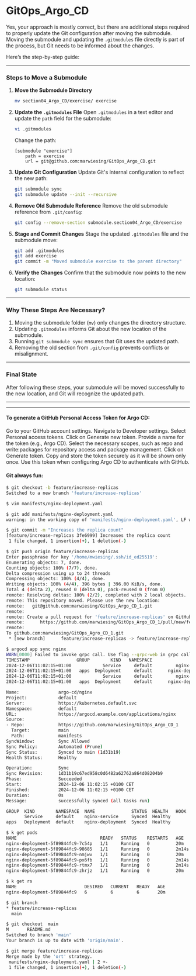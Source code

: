 # GitOps_Argo_CD

Yes, your approach is mostly correct, but there are additional steps required to properly update the Git configuration after moving the submodule. Moving the submodule and updating the `.gitmodules` file directly is part of the process, but Git needs to be informed about the changes.

Here’s the step-by-step guide:

---

### **Steps to Move a Submodule**

1. **Move the Submodule Directory**
   ```bash
   mv section04_Argo_CD/exercise/ exercise
   ```

2. **Update the `.gitmodules` File**
   Open `.gitmodules` in a text editor and update the `path` field for the submodule:
   ```bash
   vi .gitmodules
   ```
   Change the path:
   ```text
   [submodule "exercise"]
       path = exercise
       url = git@github.com:marwiesing/GitOps_Argo_CD.git
   ```

3. **Update Git Configuration**
   Update Git's internal configuration to reflect the new path:
   ```bash
   git submodule sync
   git submodule update --init --recursive
   ```

4. **Remove Old Submodule Reference**
   Remove the old submodule reference from `.git/config`:
   ```bash
   git config --remove-section submodule.section04_Argo_CD/exercise
   ```

5. **Stage and Commit Changes**
   Stage the updated `.gitmodules` file and the submodule move:
   ```bash
   git add .gitmodules
   git add exercise
   git commit -m "Moved submodule exercise to the parent directory"
   ```

6. **Verify the Changes**
   Confirm that the submodule now points to the new location:
   ```bash
   git submodule status
   ```

---

### **Why These Steps Are Necessary?**
1. Moving the submodule folder (`mv`) only changes the directory structure.  
2. Updating `.gitmodules` informs Git about the new location of the submodule.  
3. Running `git submodule sync` ensures that Git uses the updated path.  
4. Removing the old section from `.git/config` prevents conflicts or misalignment.  

---

### **Final State**
After following these steps, your submodule will be moved successfully to the new location, and Git will recognize the updated path.

---
---

#### To generate a GitHub Personal Access Token for Argo CD:

Go to your GitHub account settings.
Navigate to Developer settings.
Select Personal access tokens.
Click on Generate new token.
Provide a name for the token (e.g., Argo CD).
Select the necessary scopes, such as repo and write:packages for repository access and package management.
Click on Generate token.
Copy and store the token securely as it will be shown only once.
Use this token when configuring Argo CD to authenticate with GitHub.


#### Git always fun:

```bash
$ git checkout -b feature/increase-replicas
Switched to a new branch 'feature/increase-replicas'

$ vim manifests/nginx-deployment.yaml

$ git add manifests/nginx-deployment.yaml
warning: in the working copy of 'manifests/nginx-deployment.yaml', LF will be replaced by CRLF the next time Git touches it

$ git commit -m "Increases the replica count"
[feature/increase-replicas 3fe6999] Increases the replica count
 1 file changed, 1 insertion(+), 1 deletion(-)

$ git push origin feature/increase-replicas
Enter passphrase for key '/home/mwiesing/.ssh/id_ed25519':
Enumerating objects: 7, done.
Counting objects: 100% (7/7), done.
Delta compression using up to 24 threads
Compressing objects: 100% (4/4), done.
Writing objects: 100% (4/4), 396 bytes | 396.00 KiB/s, done.
Total 4 (delta 2), reused 0 (delta 0), pack-reused 0 (from 0)
remote: Resolving deltas: 100% (2/2), completed with 2 local objects.
remote: This repository moved. Please use the new location:
remote:   git@github.com:marwiesing/GitOps_Argo_CD_1.git
remote:
remote: Create a pull request for 'feature/increase-replicas' on GitHub by visiting:
remote:      https://github.com/marwiesing/GitOps_Argo_CD_1/pull/new/feature/increase-replicas
remote:
To github.com:marwiesing/GitOps_Agro_CD_1.git
 * [new branch]      feature/increase-replicas -> feature/increase-replicas

$ argocd app sync nginx
WARN[0000] Failed to invoke grpc call. Use flag --grpc-web in grpc calls. To avoid this warning message, use flag --grpc-web.
TIMESTAMP                  GROUP        KIND   NAMESPACE                  NAME    STATUS   HEALTH        HOOK  MESSAGE
2024-12-06T11:02:15+01:00            Service     default         nginx-service    Synced  Healthy
2024-12-06T11:02:15+01:00   apps  Deployment     default      nginx-deployment    Synced  Healthy
2024-12-06T11:02:15+01:00            Service     default         nginx-service    Synced  Healthy              service/nginx-service unchanged
2024-12-06T11:02:15+01:00   apps  Deployment     default      nginx-deployment    Synced  Healthy              deployment.apps/nginx-deployment unchanged

Name:               argo-cd/nginx
Project:            default
Server:             https://kubernetes.default.svc
Namespace:          default
URL:                https://argocd.example.com/applications/nginx
Source:
- Repo:             https://github.com/marwiesing/GitOps_Argo_CD_1
  Target:           main
  Path:             manifests
SyncWindow:         Sync Allowed
Sync Policy:        Automated (Prune)
Sync Status:        Synced to main (1d31b19)
Health Status:      Healthy

Operation:          Sync
Sync Revision:      1d31b19c67ed958c0d6482a62762a864d08204b9
Phase:              Succeeded
Start:              2024-12-06 11:02:15 +0100 CET
Finished:           2024-12-06 11:02:15 +0100 CET
Duration:           0s
Message:            successfully synced (all tasks run)

GROUP  KIND        NAMESPACE  NAME              STATUS  HEALTH   HOOK  MESSAGE
       Service     default    nginx-service     Synced  Healthy        service/nginx-service unchanged
apps   Deployment  default    nginx-deployment  Synced  Healthy        deployment.apps/nginx-deployment unchanged

$ k get pods
NAME                                READY   STATUS    RESTARTS   AGE
nginx-deployment-5f89844fc9-7c54p   1/1     Running   0          20m
nginx-deployment-5f89844fc9-98685   1/1     Running   0          2m14s
nginx-deployment-5f89844fc9-nmjwv   1/1     Running   0          20m
nginx-deployment-5f89844fc9-px6fb   1/1     Running   0          2m14s
nginx-deployment-5f89844fc9-rtmx7   1/1     Running   0          2m14s
nginx-deployment-5f89844fc9-zhrjz   1/1     Running   0          20m

$ k get rs
NAME                          DESIRED   CURRENT   READY   AGE
nginx-deployment-5f89844fc9   6         6         6       20m

$ git branch
* feature/increase-replicas
  main

$ git checkout  main
M       README.md
Switched to branch 'main'
Your branch is up to date with 'origin/main'.

$ git merge feature/increase-replicas
Merge made by the 'ort' strategy.
 manifests/nginx-deployment.yaml | 2 +-
 1 file changed, 1 insertion(+), 1 deletion(-)
```